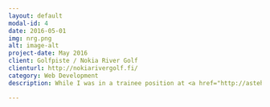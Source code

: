 ```yaml
---
layout: default
modal-id: 4
date: 2016-05-01
img: nrg.png
alt: image-alt
project-date: May 2016
client: Golfpiste / Nokia River Golf
clienturl: http://nokiarivergolf.fi/
category: Web Development
description: While I was in a trainee position at <a href="http://astehelsinki.fi/">Aste</a> in the spring of 2016 I was assigned to build two sites for Golfpiste from existing plans made in Photoshop. Golfpiste was the client but the golf courses (Nokia River Golf & Tahko Golf) were the main clients with whom I was in contact.

---
```

